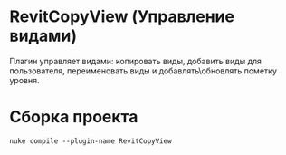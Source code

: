 # RevitCopyView (Управление видами)
Плагин управляет видами: копировать виды, добавить виды для пользователя, переименовать виды и добавлять\обновлять пометку уровня.

# Сборка проекта
```
nuke compile --plugin-name RevitCopyView
```